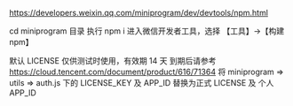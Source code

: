 https://developers.weixin.qq.com/miniprogram/dev/devtools/npm.html

cd miniprogram 目录
执行 npm i
进入微信开发者工具，选择 【工具】->【构建 npm】

默认 LICENSE 仅供测试时使用，有效期 14 天
到期后请参考 https://cloud.tencent.com/document/product/616/71364
将 miniprogram => utils => auth.js 下的 LICENSE_KEY 及 APP_ID 替换为正式 LICENSE 及 个人 APP_ID
